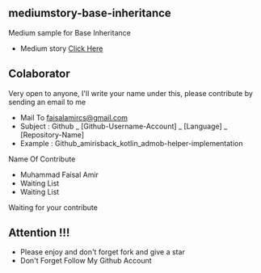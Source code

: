 ## mediumstory-base-inheritance
Medium sample for Base Inheritance
- Medium story [Click Here](https://faisalamircs.medium.com/penggunaan-inheritance-kotlin-class-android-contoh-baseactivity-a103b44c00e4)

## Colaborator
Very open to anyone, I'll write your name under this, please contribute by sending an email to me

- Mail To faisalamircs@gmail.com
- Subject : Github _ [Github-Username-Account] _ [Language] _ [Repository-Name]
- Example : Github_amirisback_kotlin_admob-helper-implementation

Name Of Contribute
- Muhammad Faisal Amir
- Waiting List
- Waiting List

Waiting for your contribute

## Attention !!!
- Please enjoy and don't forget fork and give a star
- Don't Forget Follow My Github Account